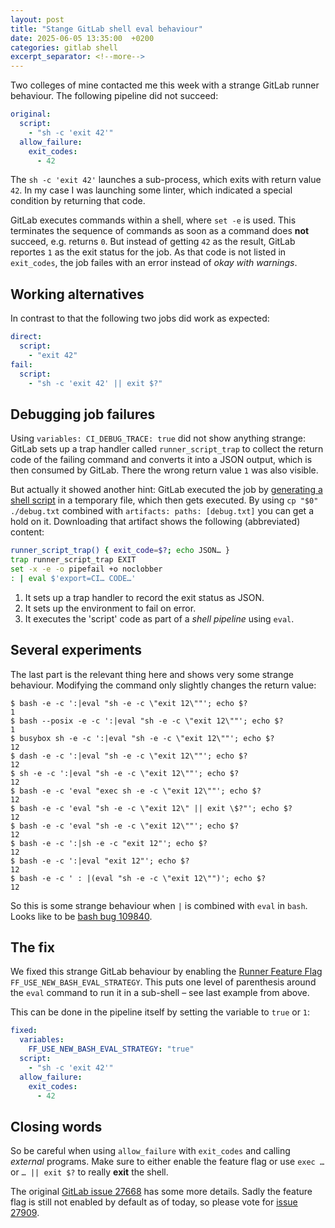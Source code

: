 ```yaml
---
layout: post
title: "Stange GitLab shell eval behaviour"
date: 2025-06-05 13:35:00  +0200
categories: gitlab shell
excerpt_separator: <!--more-->
---
```


Two colleges of mine contacted me this week with a strange GitLab runner behaviour.
The following pipeline did not succeed:

```yaml
original:
  script:
    - "sh -c 'exit 42'"
  allow_failure:
    exit_codes:
      - 42
```

<!--more-->

The `sh -c 'exit 42'` launches a sub-process, which exits with return value `42`.
In my case I was launching some linter, which indicated a special condition by returning that code.

GitLab executes commands within a shell, where `set -e` is used.
This terminates the sequence of commands as soon as a command does **not** succeed, e.g. returns `0`.
But instead of getting `42` as the result, GitLab reportes `1` as the exit status for the job.
As that code is not listed in `exit_codes`, the job failes with an error instead of _okay with warnings_.

## Working alternatives

In contrast to that the following two jobs did work as expected:

```yaml
direct:
  script:
    - "exit 42"
fail:
  script:
    - "sh -c 'exit 42' || exit $?"
```

## Debugging job failures

Using `variables: CI_DEBUG_TRACE: true` did not show anything strange:
GitLab sets up a trap handler called `runner_script_trap` to collect the return code of the failing command and converts it into a JSON output, which is then consumed by GitLab.
There the wrong return value `1` was also visible.

But actually it showed another hint:
GitLab executed the job by [generating a shell script][1] in a temporary file, which then gets executed.
By using `cp "$0" ./debug.txt` combined with `artifacts: paths: [debug.txt]` you can get a hold on it.
Downloading that artifact shows the following (abbreviated) content:

```sh
runner_script_trap() { exit_code=$?; echo JSON… }
trap runner_script_trap EXIT
set -x -e -o pipefail +o noclobber
: | eval $'export=CI… CODE…'
```

1. It sets up a trap handler to record the exit status as JSON.
2. It sets up the environment to fail on error.
3. It executes the 'script' code as part of a _shell pipeline_ using `eval`.

## Several experiments

The last part is the relevant thing here and shows very some strange behaviour.
Modifying the command only slightly changes the return value:

```console
$ bash -e -c ':|eval "sh -e -c \"exit 12\""'; echo $?
1
$ bash --posix -e -c ':|eval "sh -e -c \"exit 12\""'; echo $?
1
$ busybox sh -e -c ':|eval "sh -e -c \"exit 12\""'; echo $?
12
$ dash -e -c ':|eval "sh -e -c \"exit 12\""'; echo $?
12
$ sh -e -c ':|eval "sh -e -c \"exit 12\""'; echo $?
12
$ bash -e -c 'eval "exec sh -e -c \"exit 12\""'; echo $?
12
$ bash -e -c 'eval "sh -e -c \"exit 12\" || exit \$?"'; echo $?
12
$ bash -e -c 'eval "sh -e -c \"exit 12\""'; echo $?
12
$ bash -e -c ':|sh -e -c "exit 12"'; echo $?
12
$ bash -e -c ':|eval "exit 12"'; echo $?
12
$ bash -e -c ' : |(eval "sh -e -c \"exit 12\"")'; echo $?
12
```

So this is some strange behaviour when `|` is combined with `eval` in `bash`.
Looks like to be [bash bug 109840](https://savannah.gnu.org/support/index.php?109840).

## The fix

We fixed this strange GitLab behaviour by enabling the [Runner Feature Flag](https://docs.gitlab.com/runner/configuration/feature-flags/#available-feature-flags) `FF_USE_NEW_BASH_EVAL_STRATEGY`.
This puts one level of parenthesis around the `eval` command to run it in a sub-shell – see last example from above.

This can be done in the pipeline itself by setting the variable to `true` or `1`:
```yaml
fixed:
  variables:
    FF_USE_NEW_BASH_EVAL_STRATEGY: "true"
  script:
    - "sh -c 'exit 42'"
  allow_failure:
    exit_codes:
      - 42
```

## Closing words

So be careful when using `allow_failure` with `exit_codes` and calling _external_ programs.
Make sure to either enable the feature flag or use `exec …` or `… || exit $?` to really **exit** the shell.

The original [GitLab issue 27668](https://gitlab.com/gitlab-org/gitlab-runner/-/issues/27668) has some more details.
Sadly the feature flag is still not enabled by default as of today, so please vote for [issue 27909][2].

[1]: https://gitlab.com/gitlab-org/gitlab-runner/-/blob/main/shells/bash.go?ref_type=heads#L394-398
[2]: https://gitlab.com/gitlab-org/gitlab-runner/-/issues/27909
